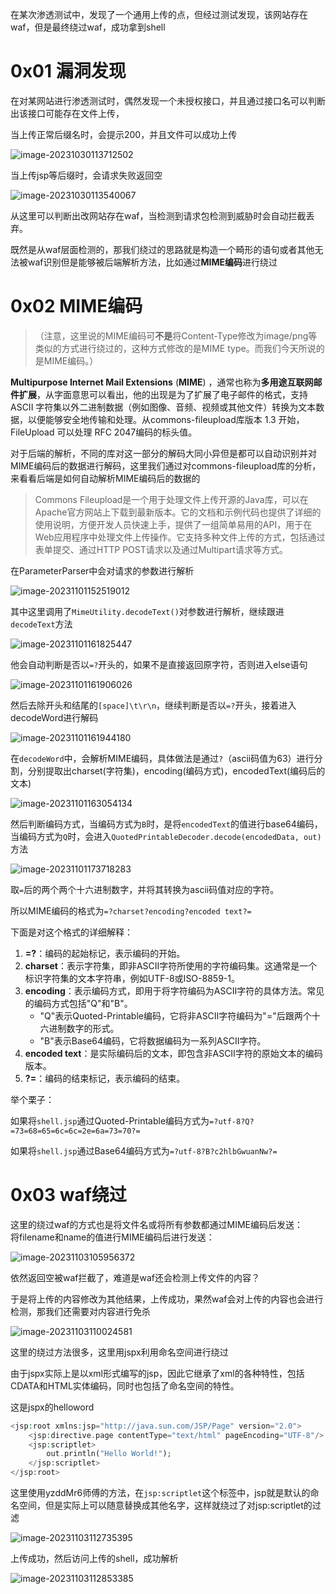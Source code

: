 在某次渗透测试中，发现了一个通用上传的点，但经过测试发现，该网站存在waf，但是最终绕过waf，成功拿到shell

0x01 漏洞发现
=========

在对某网站进行渗透测试时，偶然发现一个未授权接口，并且通过接口名可以判断出该接口可能存在文件上传，

当上传正常后缀名时，会提示200，并且文件可以成功上传

![image-20231030113712502](https://shs3.b.qianxin.com/butian_public/f106771d3b6edce32139973b7b5d962de4f55d560ebb4.jpg)

当上传jsp等后缀时，会请求失败返回空

![image-20231030113540067](https://shs3.b.qianxin.com/butian_public/f7667485523f2c7c250c18c77f89da9dff04dc40cf1ac.jpg)

从这里可以判断出改网站存在waf，当检测到请求包检测到威胁时会自动拦截丢弃。

既然是从waf层面检测的，那我们绕过的思路就是构造一个畸形的语句或者其他无法被waf识别但是能够被后端解析方法，比如通过**MIME编码**进行绕过

0x02 MIME编码
===========

> （注意，这里说的MIME编码可**不是**将Content-Type修改为image/png等类似的方式进行绕过的，这种方式修改的是MIME type。而我们今天所说的是MIME编码。）

**Multipurpose Internet Mail Extensions** (**MIME**) ，通常也称为**多用途互联网邮件扩展**，从字面意思可以看出，他的出现是为了扩展了电子邮件的格式，支持 ASCII 字符集以外二进制数据（例如图像、音频、视频或其他文件）转换为文本数据，以便能够安全地传输和处理。从commons-fileupload库版本 1.3 开始，FileUpload 可以处理 RFC 2047编码的标头值。

对于后端的解析，不同的库对这一部分的解码大同小异但是都可以自动识别并对MIME编码后的数据进行解码，这里我们通过对commons-fileupload库的分析，来看看后端是如何自动解析MIME编码后的数据的

> Commons Fileupload是一个用于处理文件上传开源的Java库，可以在Apache官方网站上下载到最新版本。它的文档和示例代码也提供了详细的使用说明，方便开发人员快速上手，提供了一组简单易用的API，用于在Web应用程序中处理文件上传操作。它支持多种文件上传的方式，包括通过表单提交、通过HTTP POST请求以及通过Multipart请求等方式。

在ParameterParser中会对请求的参数进行解析

![image-20231101152519012](https://shs3.b.qianxin.com/butian_public/f1931830028b7a2e10c37bb2c983fe458e2c2c000067c.jpg)

其中这里调用了`MimeUtility.decodeText()`对参数进行解析，继续跟进`decodeText`方法

![image-20231101161825447](https://shs3.b.qianxin.com/butian_public/f70749688be8d7ceab9c34c09b3bc9f3ad255e216dfe6.jpg)

他会自动判断是否以`=?`开头的，如果不是直接返回原字符，否则进入else语句

![image-20231101161906026](https://shs3.b.qianxin.com/butian_public/f692711489b08bcc3ecdf012b9014a2336221a70450b9.jpg)

然后去除开头和结尾的`[space]\t\r\n`，继续判断是否以`=?`开头，接着进入decodeWord进行解码

![image-20231101161944180](https://shs3.b.qianxin.com/butian_public/f288859233e48f2cac50023515fe636ab7e6ff9cfd515.jpg)

在`decodeWord`中，会解析MIME编码，具体做法是通过`?`（ascii码值为63）进行分割，分别提取出charset(字符集)，encoding(编码方式)，encodedText(编码后的文本)

![image-20231101163054134](https://shs3.b.qianxin.com/butian_public/f721579f643b7212728b5afd3a86cff886cd3688b1d25.jpg)

然后判断编码方式，当编码方式为`B`时，是将`encodedText`的值进行base64编码，当编码方式为`Q`时，会进入`QuotedPrintableDecoder.decode(encodedData, out)`方法

![image-20231101173718283](https://shs3.b.qianxin.com/butian_public/f750864bfeedbba54d89f4d1ce3e8a4da41ad08172881.jpg)

取`=`后的两个两个十六进制数字，并将其转换为ascii码值对应的字符。

所以MIME编码的格式为`=?charset?encoding?encoded text?=`

下面是对这个格式的详细解释：

1. **=?**：编码的起始标记，表示编码的开始。
2. **charset**：表示字符集，即非ASCII字符所使用的字符编码集。这通常是一个标识字符集的文本字符串，例如UTF-8或ISO-8859-1。
3. **encoding**：表示编码方式，即用于将字符编码为ASCII字符的具体方法。常见的编码方式包括"Q"和"B"。 
    - "Q"表示Quoted-Printable编码，它将非ASCII字符编码为"="后跟两个十六进制数字的形式。
    - "B"表示Base64编码，它将数据编码为一系列ASCII字符。
4. **encoded text**：是实际编码后的文本，即包含非ASCII字符的原始文本的编码版本。
5. **?=**：编码的结束标记，表示编码的结束。

举个栗子：

如果将`shell.jsp`通过Quoted-Printable编码方式为`=?utf-8?Q?=73=68=65=6c=6c=2e=6a=73=70?=`

如果将`shell.jsp`通过Base64编码方式为`=?utf-8?B?c2hlbGwuanNw?=`

0x03 waf绕过
==========

这里的绕过waf的方式也是将文件名或将所有参数都通过MIME编码后发送：  
将filename和name的值进行MIME编码后进行发送：

![image-20231103105956372](https://shs3.b.qianxin.com/butian_public/f206788cf5e4c2b3016c6e0c9470a0e24446846a1ed85.jpg)

依然返回空被waf拦截了，难道是waf还会检测上传文件的内容？

于是将上传的内容修改为其他结果，上传成功，果然waf会对上传的内容也会进行检测，那我们还需要对内容进行免杀

![image-20231103110024581](https://shs3.b.qianxin.com/butian_public/f787226aaeb16e0f532705e5fbca7de5b697a21ddf488.jpg)

这里的绕过方法很多，这里用jspx利用命名空间进行绕过

由于jspx实际上是以xml形式编写的jsp，因此它继承了xml的各种特性，包括CDATA和HTML实体编码，同时也包括了命名空间的特性。

这是jspx的helloword

```php
<jsp:root xmlns:jsp="http://java.sun.com/JSP/Page" version="2.0">
    <jsp:directive.page contentType="text/html" pageEncoding="UTF-8"/>
    <jsp:scriptlet>
        out.println("Hello World!");
    </jsp:scriptlet>
</jsp:root>
```

这里使用yzddMr6师傅的方法，在`jsp:scriptlet`这个标签中，jsp就是默认的命名空间，但是实际上可以随意替换成其他名字，这样就绕过了对jsp:scriptlet的过滤

![image-20231103112735395](https://shs3.b.qianxin.com/butian_public/f345041dc529d1408acd0fc7142018afae50278f55bc7.jpg)

上传成功，然后访问上传的shell，成功解析

![image-20231103112853385](https://shs3.b.qianxin.com/butian_public/f20707697a143bb6747cdbb7d81a0c0ba982155f24140.jpg)